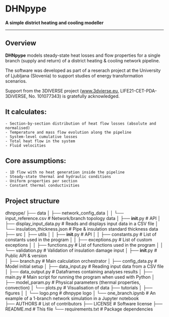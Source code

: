 # DHNpype

**A simple district heating and cooling modeller**

---


## Overview

**DHNpype** models steady-state heat losses and flow properties for a single branch (supply and return) of a district heating & cooling network pipeline.

The software was developed as part of a reserach project at the University of Ljubljana (Slovenia) to support studies of energy transformation scenarios. 

Support from the 3DIVERSE project (www.3dvierse.eu, LIFE21-CET-PDA-3DiVERSE, No. 101077343) is gratefully acknowledged.


## It calculates:

	- Section-by-section distribution of heat flow losses (absolute and normalised)
	- Temperature and mass flow evolution along the pipeline
	- System-level cumulative losses
	- Total heat flow in the system
	- Fluid velocities


## Core assumptions:

	- 1D flow with no heat generation inside the pipeline
	- Steady-state thermal and hydraulic conditions
	- Uniform properties per section
	- Constant thermal conductivities


## Project structure

dhnpype/
├── data
│   ├── network_config_data
│   │   └── input_reference.csv           # Network/branch topology data 
│   ├── __init__.py                       # API
│   ├── display_input_data.py             # Reads and displays input data in a CSV file
│   └── insulation_thickness.json         # Pipe & insulation standard thickness data              
├── src
│   ├── utils
│   │   ├── __init__.py                   # API
│   │   ├── constants.py                  # List of constants used in the program
│   │   ├── exceptions.py                 # List of custom exceptions
│   │   ├── functions.py                  # List of functions used in the program
│   │   └── validation.py                 # Validation of insulation damage input
│   ├── __init__.py                       # Public API & version  
│   ├── branch.py                         # Main calculation orchestrator 
│   ├── config_data.py                    # Model initial setup
│   ├── data_input.py                     # Reading input data from a CSV file 
│   ├── data_output.py                    # Dataframes containing analyses results
│   ├── main.py                           # Main script for running the program when used with Python
│   ├── model_param.py                    # Physical parameters (thermal properties, convection)
│   └── plots.py                          # Visualisation of data
├── tutorials
│   ├── figures
│   │   └── logo.png                      # dhnpype logo
│   └── one_branch.ipynb                  # An example of a 1-branch network simulation in a Jupyter notebook        
├── AUTHORS                               # List of contributors
├── LICENSE                               # Software license
├── README.md                             # This file
└── requirements.txt                      # Package dependencies

